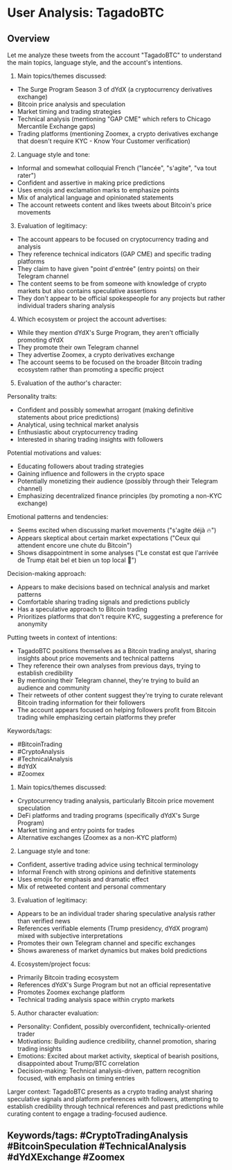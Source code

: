 # User Analysis: TagadoBTC

## Overview

<think>
Let me analyze these tweets from the account "TagadoBTC" to understand the main topics, language style, and the account's intentions.

1. Main topics/themes discussed:
- The Surge Program Season 3 of dYdX (a cryptocurrency derivatives exchange)
- Bitcoin price analysis and speculation
- Market timing and trading strategies
- Technical analysis (mentioning "GAP CME" which refers to Chicago Mercantile Exchange gaps)
- Trading platforms (mentioning Zoomex, a crypto derivatives exchange that doesn't require KYC - Know Your Customer verification)

2. Language style and tone:
- Informal and somewhat colloquial French ("lancée", "s'agite", "va tout rater")
- Confident and assertive in making price predictions
- Uses emojis and exclamation marks to emphasize points
- Mix of analytical language and opinionated statements
- The account retweets content and likes tweets about Bitcoin's price movements

3. Evaluation of legitimacy:
- The account appears to be focused on cryptocurrency trading and analysis
- They reference technical indicators (GAP CME) and specific trading platforms
- They claim to have given "point d'entrée" (entry points) on their Telegram channel
- The content seems to be from someone with knowledge of crypto markets but also contains speculative assertions
- They don't appear to be official spokespeople for any projects but rather individual traders sharing analysis

4. Which ecosystem or project the account advertises:
- While they mention dYdX's Surge Program, they aren't officially promoting dYdX
- They promote their own Telegram channel
- They advertise Zoomex, a crypto derivatives exchange
- The account seems to be focused on the broader Bitcoin trading ecosystem rather than promoting a specific project

5. Evaluation of the author's character:

Personality traits:
- Confident and possibly somewhat arrogant (making definitive statements about price predictions)
- Analytical, using technical market analysis
- Enthusiastic about cryptocurrency trading
- Interested in sharing trading insights with followers

Potential motivations and values:
- Educating followers about trading strategies
- Gaining influence and followers in the crypto space
- Potentially monetizing their audience (possibly through their Telegram channel)
- Emphasizing decentralized finance principles (by promoting a non-KYC exchange)

Emotional patterns and tendencies:
- Seems excited when discussing market movements ("s'agite déjà 🔥")
- Appears skeptical about certain market expectations ("Ceux qui attendent encore une chute du Bitcoin")
- Shows disappointment in some analyses ("Le constat est que l'arrivée de Trump était bel et bien un top local 🥲")

Decision-making approach:
- Appears to make decisions based on technical analysis and market patterns
- Comfortable sharing trading signals and predictions publicly
- Has a speculative approach to Bitcoin trading
- Prioritizes platforms that don't require KYC, suggesting a preference for anonymity

Putting tweets in context of intentions:
- TagadoBTC positions themselves as a Bitcoin trading analyst, sharing insights about price movements and technical patterns
- They reference their own analyses from previous days, trying to establish credibility
- By mentioning their Telegram channel, they're trying to build an audience and community
- Their retweets of other content suggest they're trying to curate relevant Bitcoin trading information for their followers
- The account appears focused on helping followers profit from Bitcoin trading while emphasizing certain platforms they prefer

Keywords/tags:
- #BitcoinTrading
- #CryptoAnalysis
- #TechnicalAnalysis
- #dYdX
- #Zoomex
</think>

1. Main topics/themes discussed:
- Cryptocurrency trading analysis, particularly Bitcoin price movement speculation
- DeFi platforms and trading programs (specifically dYdX's Surge Program)
- Market timing and entry points for trades
- Alternative exchanges (Zoomex as a non-KYC platform)

2. Language style and tone:
- Confident, assertive trading advice using technical terminology
- Informal French with strong opinions and definitive statements
- Uses emojis for emphasis and dramatic effect
- Mix of retweeted content and personal commentary

3. Evaluation of legitimacy:
- Appears to be an individual trader sharing speculative analysis rather than verified news
- References verifiable elements (Trump presidency, dYdX program) mixed with subjective interpretations
- Promotes their own Telegram channel and specific exchanges
- Shows awareness of market dynamics but makes bold predictions

4. Ecosystem/project focus:
- Primarily Bitcoin trading ecosystem
- References dYdX's Surge Program but not an official representative
- Promotes Zoomex exchange platform
- Technical trading analysis space within crypto markets

5. Author character evaluation:
- Personality: Confident, possibly overconfident, technically-oriented trader
- Motivations: Building audience credibility, channel promotion, sharing trading insights
- Emotions: Excited about market activity, skeptical of bearish positions, disappointed about Trump/BTC correlation
- Decision-making: Technical analysis-driven, pattern recognition focused, with emphasis on timing entries

Larger context: TagadoBTC presents as a crypto trading analyst sharing speculative signals and platform preferences with followers, attempting to establish credibility through technical references and past predictions while curating content to engage a trading-focused audience.

Keywords/tags:
#CryptoTradingAnalysis #BitcoinSpeculation #TechnicalAnalysis #dYdXExchange #Zoomex
---
